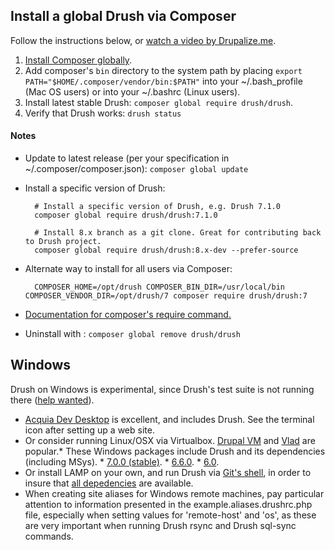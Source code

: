 Install a global Drush via Composer
------------------
Follow the instructions below, or [watch a video by Drupalize.me](https://youtu.be/eAtDaD8xz0Q).

1. [Install Composer globally](https://getcomposer.org/doc/00-intro.md#globally).
1. Add composer's `bin` directory to the system path by placing `export PATH="$HOME/.composer/vendor/bin:$PATH"` into your ~/.bash_profile (Mac OS users) or into your ~/.bashrc (Linux users).		
1. Install latest stable Drush: `composer global require drush/drush`.
1. Verify that Drush works: `drush status`

#### Notes
* Update to latest release (per your specification in ~/.composer/composer.json): `composer global update`
* Install a specific version of Drush:

        # Install a specific version of Drush, e.g. Drush 7.1.0
        composer global require drush/drush:7.1.0

        # Install 8.x branch as a git clone. Great for contributing back to Drush project.
        composer global require drush/drush:8.x-dev --prefer-source

* Alternate way to install for all users via Composer:

        COMPOSER_HOME=/opt/drush COMPOSER_BIN_DIR=/usr/local/bin COMPOSER_VENDOR_DIR=/opt/drush/7 composer require drush/drush:7

* [Documentation for composer's require command.](http://getcomposer.org/doc/03-cli.md#require)
* Uninstall with : `composer global remove drush/drush`

Windows
------------
Drush on Windows is experimental, since Drush's test suite is not running there ([help wanted](https://github.com/drush-ops/drush/issues/1612)).

* [Acquia Dev Desktop](https://www.acquia.com/downloads) is excellent, and includes Drush. See the terminal icon after setting up a web site.
* Or consider running Linux/OSX via Virtualbox. [Drupal VM](http://www.drupalvm.com/) and [Vlad](https://github.com/hashbangcode/vlad) are popular.* These Windows packages include Drush and its dependencies (including MSys).     * [7.0.0 (stable)](https://github.com/drush-ops/drush/releases/download/7.0.0/windows-7.0.0.zip).    * [6.6.0](https://github.com/drush-ops/drush/releases/download/6.6.0/windows-6.6.0.zip).    * [6.0](https://github.com/drush-ops/drush/releases/download/6.0.0/Drush-6.0-2013-08-28-Installer-v1.0.21.msi).
* Or install LAMP on your own, and run Drush via [Git's shell](https://git-for-windows.github.io/), in order to insure that [all depedencies](https://github.com/acquia/DevDesktopCommon/tree/8.x/bintools-win/msys/bin) are available.   
* When creating site aliases for Windows remote machines, pay particular attention to information presented in the example.aliases.drushrc.php file, especially when setting values for 'remote-host' and 'os', as these are very important when running Drush rsync and Drush sql-sync commands.

